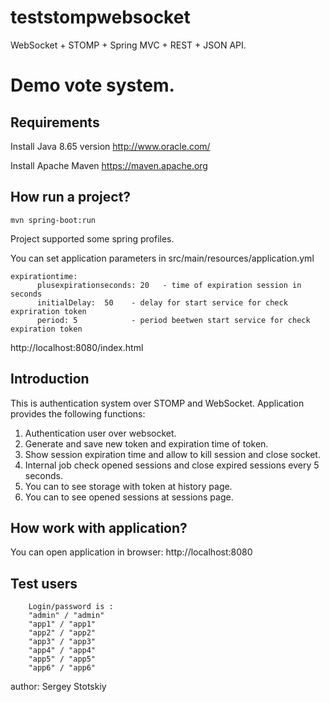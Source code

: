 # teststompwebsocket

WebSocket + STOMP + Spring MVC + REST + JSON API.
    
Demo vote system.
========================

Requirements
------------
Install Java 8.65 version
http://www.oracle.com/ 

Install Apache Maven 
https://maven.apache.org

How run a project?
--------------------------

```
mvn spring-boot:run 
```
Project supported some spring profiles. 


You can set application parameters in src/main/resources/application.yml

    expirationtime:
          plusexpirationseconds: 20   - time of expiration session in seconds
          initialDelay:  50    - delay for start service for check expriration token  
          period: 5            - period beetwen start service for check expiration token  



http://localhost:8080/index.html

Introduction
--------------------------

This is authentication system over STOMP and WebSocket. Application provides the following functions:

1. Authentication user over websocket.
2. Generate and save new token and expiration time of token.
3. Show session expiration time and allow to kill session and close socket.
4. Internal job check opened sessions  and close expired sessions every 5 seconds.
5. You can to see storage with token at history page.
6. You can to see opened sessions at sessions page.

 
How work with application?
------------------------------
You can open application in browser: http://localhost:8080
 
Test users
-----------------------------
        Login/password is :  
        "admin" / "admin"
        "app1" / "app1"
        "app2" / "app2"
        "app3" / "app3"
        "app4" / "app4"
        "app5" / "app5"
        "app6" / "app6"



author: Sergey Stotskiy

